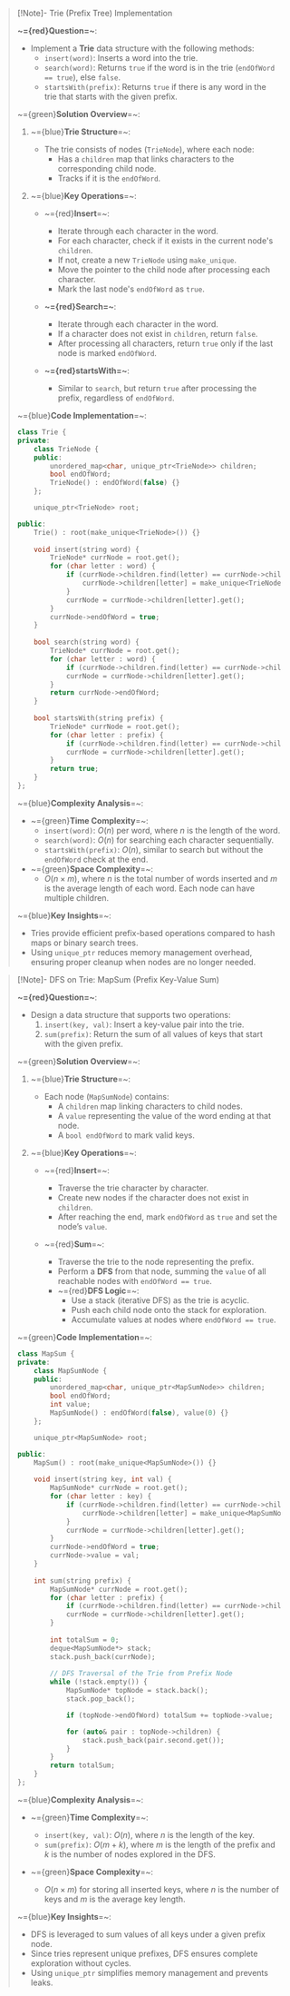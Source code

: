 > [!Note]- Trie (Prefix Tree) Implementation
> <!-- Multiline -->
> **~={red}Question=~**:
> - Implement a **Trie** data structure with the following methods:
>   - `insert(word)`: Inserts a word into the trie.
>   - `search(word)`: Returns `true` if the word is in the trie (`endOfWord == true`), else `false`.
>   - `startsWith(prefix)`: Returns `true` if there is any word in the trie that starts with the given prefix.
>
> ~={green}**Solution Overview**=~:
> 1. ~={blue}**Trie Structure**=~:
>    - The trie consists of nodes (`TrieNode`), where each node:
>      - Has a `children` map that links characters to the corresponding child node.
>      - Tracks if it is the `endOfWord`.
>
> 1. ~={blue}**Key Operations**=~:
>    - ~={red}**Insert**=~:
>      - Iterate through each character in the word.
>      - For each character, check if it exists in the current node's `children`.
>      - If not, create a new `TrieNode` using `make_unique`.
>      - Move the pointer to the child node after processing each character.
>      - Mark the last node's `endOfWord` as `true`.
> 
>    - **~={red}Search=~**:
>      - Iterate through each character in the word.
>      - If a character does not exist in `children`, return `false`.
>      - After processing all characters, return `true` only if the last node is marked `endOfWord`.
>
>    - **~={red}startsWith=~**:
>      - Similar to `search`, but return `true` after processing the prefix, regardless of `endOfWord`.
>
> ~={blue}**Code Implementation**=~:
> ```cpp
> class Trie {
> private:
>     class TrieNode {
>     public:
>         unordered_map<char, unique_ptr<TrieNode​>> children;
>         bool endOfWord;
>         TrieNode() : endOfWord(false) {}
>     };
>
>     unique_ptr<TrieNode​> root;
>
> public:
>     Trie() : root(make_unique<TrieNode​>()) {}
>     
>     void insert(string word) {
>         TrieNode* currNode = root.get();
>         for (char letter : word) {
>             if (currNode->children.find(letter) == currNode->children.end()) {
>                 currNode->children[letter] = make_unique<TrieNode​>();
>             }
>             currNode = currNode->children[letter].get();
>         }
>         currNode->endOfWord = true;
>     }
>     
>     bool search(string word) {
>         TrieNode* currNode = root.get();
>         for (char letter : word) {
>             if (currNode->children.find(letter) == currNode->children.end()) return false;
>             currNode = currNode->children[letter].get();
>         }
>         return currNode->endOfWord;
>     }
>     
>     bool startsWith(string prefix) {
>         TrieNode* currNode = root.get();
>         for (char letter : prefix) {
>             if (currNode->children.find(letter) == currNode->children.end()) return false;
>             currNode = currNode->children[letter].get();
>         }
>         return true;
>     }
> };
> ```
>
> ~={blue}**Complexity Analysis**=~:
> - ~={green}**Time Complexity**=~:
>   - `insert(word)`: $O(n)$ per word, where $n$ is the length of the word.
>   - `search(word)`: $O(n)$ for searching each character sequentially.
>   - `startsWith(prefix)`: $O(n)$, similar to search but without the `endOfWord` check at the end.
> - ~={green}**Space Complexity**=~:
>   - $O(n \times m)$, where $n$ is the total number of words inserted and $m$ is the average length of each word. Each node can have multiple children.
>
> ~={blue}**Key Insights**=~:
> - Tries provide efficient prefix-based operations compared to hash maps or binary search trees.
> - Using `unique_ptr` reduces memory management overhead, ensuring proper cleanup when nodes are no longer needed.

> [!Note]- DFS on Trie: MapSum (Prefix Key-Value Sum)
> <!-- Multiline -->
> **~={red}Question=~**:
> - Design a data structure that supports two operations:
>   1. `insert(key, val)`: Insert a key-value pair into the trie.
>   2. `sum(prefix)`: Return the sum of all values of keys that start with the given prefix.
>
> ~={green}**Solution Overview**=~:
> 1. ~={blue}**Trie Structure**=~:
>    - Each node (`MapSumNode`) contains:
>      - A `children` map linking characters to child nodes.
>      - A `value` representing the value of the word ending at that node.
>      - A `bool endOfWord` to mark valid keys.
>
> 1. ~={blue}**Key Operations**=~:
>    - ~={red}**Insert**=~:
>      - Traverse the trie character by character.
>      - Create new nodes if the character does not exist in `children`.
>      - After reaching the end, mark `endOfWord` as `true` and set the node’s `value`.
>
>    - ~={red}**Sum**=~:
>      - Traverse the trie to the node representing the prefix.
>      - Perform a **DFS** from that node, summing the `value` of all reachable nodes with `endOfWord == true`.
>      - ~={red}**DFS Logic**=~:
>        - Use a stack (iterative DFS) as the trie is acyclic.
>        - Push each child node onto the stack for exploration.
>        - Accumulate values at nodes where `endOfWord == true`.
>
> ~={green}**Code Implementation**=~:
> ```cpp
> class MapSum {
> private:
>     class MapSumNode {
>     public:
>         unordered_map<char, unique_ptr<MapSumNode​>> children;
>         bool endOfWord;
>         int value;
>         MapSumNode() : endOfWord(false), value(0) {}
>     };
>
>     unique_ptr<MapSumNode​> root;
>
> public:
>     MapSum() : root(make_unique<MapSumNode​>()) {}
>     
>     void insert(string key, int val) {
>         MapSumNode* currNode = root.get();
>         for (char letter : key) {
>             if (currNode->children.find(letter) == currNode->children.end()) {
>                 currNode->children[letter] = make_unique<MapSumNode​>();
>             }
>             currNode = currNode->children[letter].get();
>         }
>         currNode->endOfWord = true;
>         currNode->value = val;
>     }
>     
>     int sum(string prefix) {
>         MapSumNode* currNode = root.get();
>         for (char letter : prefix) {
>             if (currNode->children.find(letter) == currNode->children.end()) return 0;
>             currNode = currNode->children[letter].get();
>         }
>         
>         int totalSum = 0;
>         deque<MapSumNode*> stack;
>         stack.push_back(currNode);
>         
>         // DFS Traversal of the Trie from Prefix Node
>         while (!stack.empty()) {
>             MapSumNode* topNode = stack.back();
>             stack.pop_back();
>
>             if (topNode->endOfWord) totalSum += topNode->value;
>
>             for (auto& pair : topNode->children) {
>                 stack.push_back(pair.second.get());
>             }
>         }
>         return totalSum;
>     }
> };
> ```
>
> ~={blue}**Complexity Analysis**=~:
> - ~={green}**Time Complexity**=~:
>   - `insert(key, val)`: $O(n)$, where $n$ is the length of the key.
>   - `sum(prefix)`: $O(m + k)$, where $m$ is the length of the prefix and $k$ is the number of nodes explored in the DFS.
>
> - ~={green}**Space Complexity**=~:
>   - $O(n \times m)$ for storing all inserted keys, where $n$ is the number of keys and $m$ is the average key length.
>
> ~={blue}**Key Insights**=~:
> - DFS is leveraged to sum values of all keys under a given prefix node.
> - Since tries represent unique prefixes, DFS ensures complete exploration without cycles.
> - Using `unique_ptr` simplifies memory management and prevents leaks.
